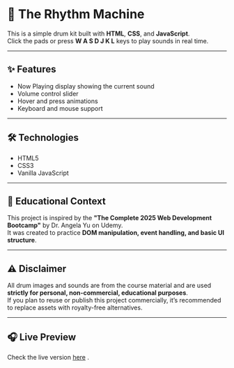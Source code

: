 # 🥁 The Rhythm Machine
This is a simple drum kit built with **HTML**, **CSS**, and **JavaScript**.  
Click the pads or press **W A S D J K L** keys to play sounds in real time.

---

## ✨ Features
- Now Playing display showing the current sound  
- Volume control slider  
- Hover and press animations  
- Keyboard and mouse support  

---

## 🛠️ Technologies
- HTML5  
- CSS3  
- Vanilla JavaScript  

---

## 🚧 Educational Context
This project is inspired by the **"The Complete 2025 Web Development Bootcamp"** by Dr. Angela Yu on Udemy.  
It was created to practice **DOM manipulation, event handling, and basic UI structure**.

---

## ⚠️ Disclaimer
All drum images and sounds are from the course material and are used **strictly for personal, non-commercial, educational purposes**.  
If you plan to reuse or publish this project commercially, it’s recommended to replace assets with royalty-free alternatives.

---

## 🎧 Live Preview
Check the live version [here](https://alcasin.github.io/The-Rhythm-Machine/) .
